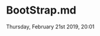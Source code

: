 # BootStrap.md
Thursday, February 21st 2019, 20:01

<!-- @import "[TOC]" {cmd="toc" depthFrom=1 depthTo=6 orderedList=false} -->

